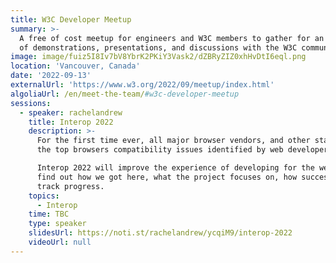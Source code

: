 ```yaml
---
title: W3C Developer Meetup
summary: >-
  A free of cost meetup for engineers and W3C members to gather for an evening
  of demonstrations, presentations, and discussions with the W3C community.
image: image/fuiz5I8Iv7bV8YbrK2PKiY3Vask2/dZBRyZIZ0xhHvDtI6eql.png
location: 'Vancouver, Canada'
date: '2022-09-13'
externalUrl: 'https://www.w3.org/2022/09/meetup/index.html'
algoliaUrl: /en/meet-the-team/#w3c-developer-meetup
sessions:
  - speaker: rachelandrew
    title: Interop 2022
    description: >-
      For the first time ever, all major browser vendors, and other stakeholders, have come together to solve
      the top browsers compatibility issues identified by web developers.

      Interop 2022 will improve the experience of developing for the web in 15 key areas. In this talk, you'll
      find out how we got here, what the project focuses on, how success will be measured, and how you can
      track progress.
    topics:
      - Interop
    time: TBC
    type: speaker
    slidesUrl: https://noti.st/rachelandrew/ycqiM9/interop-2022
    videoUrl: null
---
```


